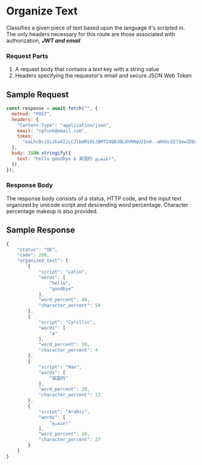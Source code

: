 # Organize Text

Classifies a given piece of text based upon the language it's scripted in. The only headers necessary for this route are those associated with authorization, **_JWT and email_**

### Request Parts

1. A request body that contains a _text_ key with a string value
2. Headers specifying the requestor's email and secure JSON Web Token

## Sample Request

```javascript
const response = await fetch("", {
  method: "POST",
  headers: {
    "Content-Type": "application/json",
    email: "sgfunk@email.com",
    token:
      "eaLhcDciOiJkaXIiLCJlbmMiOiJBMTI4Q0JDLUhRMqU2In0..aHVUcEE7IewIDEnfFdPw5g.UammvwKUHOBY7IX8b6xduplxL1JbLGOeLfnPDW_s7-5Xp06methCJns4TZZ2OPBq-mlRRqV-C8MBmKZOEXp-8JwamrN3r_0CCahbzeus2zcDTcUwQD3D69niSlyMk7S30b4v1OYpnKED8cXI_TY-C1woqnCUSIc6aC6wDLHHtByYrfbhX3PvN6hj--5Msh51NnNqHV6IYRlbieYt3MWS0kfQiFNNnOWbpNzXVw-PSMShyvjg9iFueS7WZgW85PlqeZEYVVTw0QNOxQVVz7eLVw.oqpBOqt-riAwoYGa3Y7KPq",
  },
  body: JSON.stringify({
    text: "hello goodbye в 英国的 اقثقنح",
  }),
});
```

### Response Body
The response body consists of a status, HTTP code, and the input text organized by unicode script and descending word percentage. Character percentage makeup is also provided.

## Sample Response

```javascript
{
	"status": "OK",
	"code": 200,
	"organized_text": [
		{
			"script": "Latin",
			"words": [
				"hello",
				"goodbye"
			],
			"word_percent": 40,
			"character_percent": 54
		},
		{
			"script": "Cyrillic",
			"words": [
				"в"
			],
			"word_percent": 20,
			"character_percent": 4
		},
		{
			"script": "Han",
			"words": [
				"英国的"
			],
			"word_percent": 20,
			"character_percent": 13
		},
		{
			"script": "Arabic",
			"words": [
				"اقثقنح"
			],
			"word_percent": 20,
			"character_percent": 27
		}
	]
}

```
